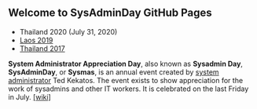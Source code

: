 ## Welcome to SysAdminDay GitHub Pages

+ Thailand 2020 (July 31, 2020)
+ [Laos 2019](/2019/Laos)
+ [Thailand 2017](https://www.facebook.com/pg/sysadminthailand/photos/?tab=album&album_id=303193886821648)

**System Administrator Appreciation Day**, also known as **Sysadmin Day**, **SysAdminDay**, or **Sysmas**, is an annual event created by [system administrator](https://en.wikipedia.org/wiki/System_administrator) Ted Kekatos. The event exists to show appreciation for the work of sysadmins and other IT workers. It is celebrated on the last Friday in July. [[wiki]](https://en.wikipedia.org/wiki/System_Administrator_Appreciation_Day)
